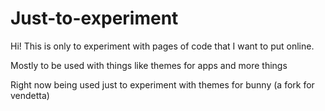 # Just-to-experiment

Hi!
This is only to experiment with pages of code that I want to put online.

Mostly to be used with things like themes for apps and more things

Right now being used just to experiment with themes for bunny (a fork for vendetta)
